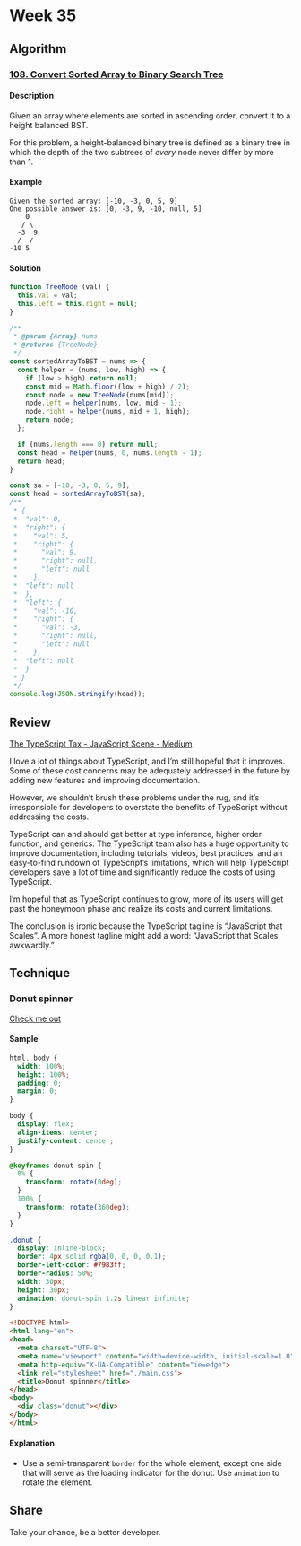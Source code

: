 # Week 35

## Algorithm

### [108. Convert Sorted Array to Binary Search Tree](https://leetcode.com/problems/convert-sorted-array-to-binary-search-tree/)

#### Description

Given an array where elements are sorted in ascending order, convert it to a height balanced BST.

For this problem, a height-balanced binary tree is defined as a binary tree in which the depth of the two subtrees of *every* node never differ by more than 1.

#### Example

```example
Given the sorted array: [-10, -3, 0, 5, 9]
One possible answer is: [0, -3, 9, -10, null, 5]
    0
   / \
  -3  9
  /  /
-10 5
```

#### Solution

```javascript
function TreeNode (val) {
  this.val = val;
  this.left = this.right = null;
}

/**
 * @param {Array} nums
 * @returns {TreeNode}
 */
const sortedArrayToBST = nums => {
  const helper = (nums, low, high) => {
    if (low > high) return null;
    const mid = Math.floor((low + high) / 2);
    const node = new TreeNode(nums[mid]);
    node.left = helper(nums, low, mid - 1);
    node.right = helper(nums, mid + 1, high);
    return node;
  };

  if (nums.length === 0) return null;
  const head = helper(nums, 0, nums.length - 1);
  return head;
}

const sa = [-10, -3, 0, 5, 9];
const head = sortedArrayToBST(sa);
/**
 * {
 *  "val": 0,
 *  "right": {
 *    "val": 5,
 *    "right": {
 *      "val": 9,
 *      "right": null,
 *      "left": null
 *    },
 *  "left": null
 *  },
 *  "left": {
 *    "val": -10,
 *    "right": {
 *      "val": -3,
 *      "right": null,
 *      "left": null
 *    },
 *  "left": null
 *  }
 * }
 */
console.log(JSON.stringify(head));
```

## Review

[The TypeScript Tax - JavaScript Scene - Medium](https://medium.com/javascript-scene/the-typescript-tax-132ff4cb175b)

I love a lot of things about TypeScript, and I’m still hopeful that it improves. Some of these cost concerns may be adequately addressed in the future by adding new features and improving documentation.

However, we shouldn’t brush these problems under the rug, and it’s irresponsible for developers to overstate the benefits of TypeScript without addressing the costs.

TypeScript can and should get better at type inference, higher order function, and generics. The TypeScript team also has a huge opportunity to improve documentation, including tutorials, videos, best practices, and an easy-to-find rundown of TypeScript’s limitations, which will help TypeScript developers save a lot of time and significantly reduce the costs of using TypeScript.

I’m hopeful that as TypeScript continues to grow, more of its users will get past the honeymoon phase and realize its costs and current limitations.

The conclusion is ironic because the TypeScript tagline is “JavaScript that Scales”. A more honest tagline might add a word: “JavaScript that Scales awkwardly.”

## Technique

### Donut spinner

[Check me out](https://codepen.io/charleserious/pen/jONmvXx)

#### Sample

```css
html, body {
  width: 100%;
  height: 100%;
  padding: 0;
  margin: 0;
}

body {
  display: flex;
  align-items: center;
  justify-content: center;
}

@keyframes donut-spin {
  0% {
    transform: rotate(0deg);
  }
  100% {
    transform: rotate(360deg);
  }
}

.donut {
  display: inline-block;
  border: 4px solid rgba(0, 0, 0, 0.1);
  border-left-color: #7983ff;
  border-radius: 50%;
  width: 30px;
  height: 30px;
  animation: donut-spin 1.2s linear infinite;
}
```

```html
<!DOCTYPE html>
<html lang="en">
<head>
  <meta charset="UTF-8">
  <meta name="viewport" content="width=device-width, initial-scale=1.0">
  <meta http-equiv="X-UA-Compatible" content="ie=edge">
  <link rel="stylesheet" href="./main.css">
  <title>Donut spinner</title>
</head>
<body>
  <div class="donut"></div>
</body>
</html>
```

#### Explanation

- Use a semi-transparent `border` for the whole element, except one side that will serve as the loading indicator for the donut. Use `animation` to rotate the element.

## Share

Take your chance, be a better developer.